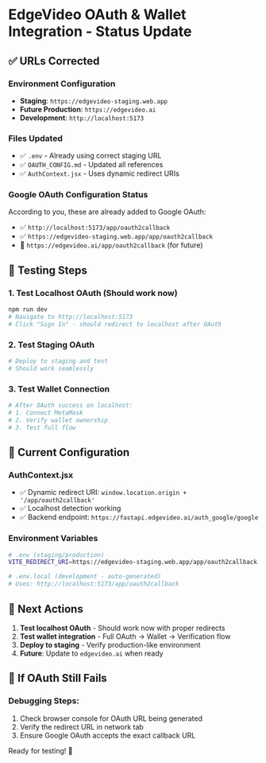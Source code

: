 # EdgeVideo OAuth & Wallet Integration - Status Update

## ✅ URLs Corrected

### Environment Configuration

- **Staging**: `https://edgevideo-staging.web.app`
- **Future Production**: `https://edgevideo.ai`
- **Development**: `http://localhost:5173`

### Files Updated

- ✅ `.env` - Already using correct staging URL
- ✅ `OAUTH_CONFIG.md` - Updated all references
- ✅ `AuthContext.jsx` - Uses dynamic redirect URIs

### Google OAuth Configuration Status

According to you, these are already added to Google OAuth:

- ✅ `http://localhost:5173/app/oauth2callback`
- ✅ `https://edgevideo-staging.web.app/app/oauth2callback`
- 🔄 `https://edgevideo.ai/app/oauth2callback` (for future)

## 🧪 Testing Steps

### 1. Test Localhost OAuth (Should work now)

```bash
npm run dev
# Navigate to http://localhost:5173
# Click "Sign In" - should redirect to localhost after OAuth
```

### 2. Test Staging OAuth

```bash
# Deploy to staging and test
# Should work seamlessly
```

### 3. Test Wallet Connection

```bash
# After OAuth success on localhost:
# 1. Connect MetaMask
# 2. Verify wallet ownership
# 3. Test full flow
```

## 🔧 Current Configuration

### AuthContext.jsx

- ✅ Dynamic redirect URI: `window.location.origin + '/app/oauth2callback'`
- ✅ Localhost detection working
- ✅ Backend endpoint: `https://fastapi.edgevideo.ai/auth_google/google`

### Environment Variables

```bash
# .env (staging/production)
VITE_REDIRECT_URI=https://edgevideo-staging.web.app/app/oauth2callback

# .env.local (development - auto-generated)
# Uses: http://localhost:5173/app/oauth2callback
```

## 🎯 Next Actions

1. **Test localhost OAuth** - Should work now with proper redirects
2. **Test wallet integration** - Full OAuth → Wallet → Verification flow
3. **Deploy to staging** - Verify production-like environment
4. **Future**: Update to `edgevideo.ai` when ready

## 🐛 If OAuth Still Fails

### Debugging Steps:

1. Check browser console for OAuth URL being generated
2. Verify the redirect URL in network tab
3. Ensure Google OAuth accepts the exact callback URL

Ready for testing! 🚀
